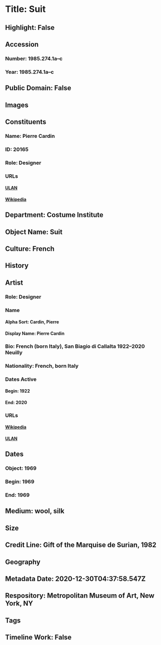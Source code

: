 # Title: Suit
## Highlight: False
## Accession
### Number: 1985.274.1a–c
### Year: 1985.274.1a–c
## Public Domain: False
## Images
## Constituents
### Name: Pierre Cardin
### ID: 20165
### Role: Designer
### URLs
#### [ULAN](http://vocab.getty.edu/page/ulan/500101312)
#### [Wikipedia](https://www.wikidata.org/wiki/Q299211)
## Department: Costume Institute
## Object Name: Suit
## Culture: French
## History
## Artist
### Role: Designer
### Name
#### Alpha Sort: Cardin, Pierre
#### Display Name: Pierre Cardin
### Bio: French (born Italy), San Biagio di Callalta 1922–2020 Neuilly
### Nationality: French, born Italy
### Dates Active
#### Begin: 1922
#### End: 2020
### URLs
#### [Wikipedia](https://www.wikidata.org/wiki/Q299211)
#### [ULAN](http://vocab.getty.edu/page/ulan/500101312)
## Dates
### Object: 1969
### Begin: 1969
### End: 1969
## Medium: wool, silk
## Size
## Credit Line: Gift of the Marquise de Surian, 1982
## Geography
## Metadata Date: 2020-12-30T04:37:58.547Z
## Respository: Metropolitan Museum of Art, New York, NY
## Tags
## Timeline Work: False